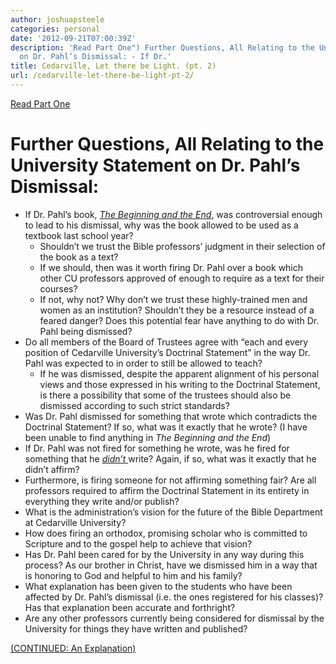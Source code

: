 ```yaml
---
author: joshuapsteele
categories: personal
date: '2012-09-21T07:00:39Z'
description: 'Read Part One") Further Questions, All Relating to the University Statement
  on Dr. Pahl’s Dismissal: - If Dr.'
title: Cedarville, Let there be Light. (pt. 2)
url: /cedarville-let-there-be-light-pt-2/
---
```


[Read Part One](http://windowinthesky.wordpress.com/2012/09/20/cedarville-let-there-be-light-pt-1/ "Cedarville, Let there be Light. (pt. 1)")

# Further Questions, All Relating to the University Statement on Dr. Pahl’s Dismissal:

- If Dr. Pahl’s book, [*The Beginning and the End*](http://www.amazon.com/The-Beginning-End-Rereading-Revelations/dp/1608999270), was controversial enough to lead to his dismissal, why was the book allowed to be used as a textbook last school year? 
    - Shouldn’t we trust the Bible professors’ judgment in their selection of the book as a text?
    - If we should, then was it worth firing Dr. Pahl over a book which other CU professors approved of enough to require as a text for their courses?
    - If not, why not? Why don’t we trust these highly-trained men and women as an institution? Shouldn’t they be a resource instead of a feared danger? Does this potential fear have anything to do with Dr. Pahl being dismissed?
- Do all members of the Board of Trustees agree with “each and every position of Cedarville University’s Doctrinal Statement” in the way Dr. Pahl was expected to in order to still be allowed to teach? 
    - If he was dismissed, despite the apparent alignment of his personal views and those expressed in his writing to the Doctrinal Statement, is there a possibility that some of the trustees should also be dismissed according to such strict standards?
- Was Dr. Pahl dismissed for something that wrote which contradicts the Doctrinal Statement? If so, what was it exactly that he wrote? (I have been unable to find anything in *The Beginning and the End*)
- If Dr. Pahl was not fired for something he wrote, was he fired for something that he <u>*didn’t* </u>write? Again, if so, what was it exactly that he didn’t affirm?
- Furthermore, is firing someone for not affirming something fair? Are all professors required to affirm the Doctrinal Statement in its entirety in everything they write and/or publish?
- What is the administration’s vision for the future of the Bible Department at Cedarville University?
- How does firing an orthodox, promising scholar who is committed to Scripture and to the gospel help to achieve that vision?
- Has Dr. Pahl been cared for by the University in any way during this process? As our brother in Christ, have we dismissed him in a way that is honoring to God and helpful to him and his family?
- What explanation has been given to the students who have been affected by Dr. Pahl’s dismissal (i.e. the ones registered for his classes)? Has that explanation been accurate and forthright?
- Are any other professors currently being considered for dismissal by the University for things they have written and published?

[(CONTINUED: An Explanation)](https://joshuapsteele.com/2012/09/22/an-explanation/ "An Explanation")